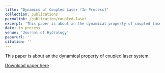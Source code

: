 ```yaml
---
title: "Dynamics of Coupled Laser [In Process]"
collection: publications
permalink: /publication/coupled-laser
excerpt: 'This paper is about an the dynamical property of coupled laser system.'
date: in process
venue: 'Journal of Hydrology'
paperurl: ''
citation: ''
---
```

This paper is about an the dynamical property of coupled laser system.

[Download paper here]()

